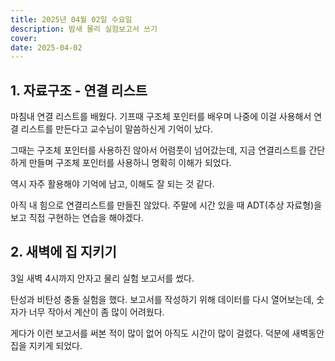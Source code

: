 ```yaml
---
title: 2025년 04월 02일 수요일
description: 밤새 물리 실험보고서 쓰기
cover:
date: 2025-04-02
---
```


## 1. 자료구조 - 연결 리스트

마침내 연결 리스트를 배웠다. 기프때 구조체 포인터를 배우며 나중에 이걸 사용해서 연결 리스트를 만든다고 교수님이 말씀하신게 기억이 났다.

그때는 구조체 포인터를 사용하진 않아서 어렴풋이 넘어갔는데, 지금 연결리스트를 간단하게 만들며 구조체 포인터를 사용하니 명확히 이해가 되었다.

역시 자주 활용해야 기억에 남고, 이해도 잘 되는 것 같다.

아직 내 힘으로 연결리스트를 만들진 않았다. 주말에 시간 있을 때 ADT(추상 자료형)을 보고 직접 구현하는 연습을 해야겠다.

## 2. 새벽에 집 지키기

3일 새벽 4시까지 안자고 물리 실험 보고서를 썼다.

탄성과 비탄성 충돌 실험을 했다. 보고서를 작성하기 위해 데이터를 다시 열어보는데, 숫자가 너무 작아서 계산이 좀 많이 어려웠다.

게다가 이런 보고서를 써본 적이 많이 없어 아직도 시간이 많이 걸렸다. 덕분에 새벽동안 집을 지키게 되었다.
